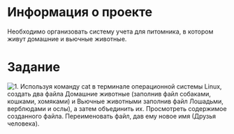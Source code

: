 **Информация о проекте**
=
Необходимо организовать систему учета для питомника, в котором живут домашние и вьючные животные.

**Задание**
=
![1. Используя команду cat в терминале операционной системы Linux, создать два файла Домашние животные (заполнив файл собаками, кошками, хомяками) и Вьючные животными заполнив файл Лошадьми, верблюдами и ослы), а затем объединить их. Просмотреть содержимое созданного файла. Переименовать файл, дав ему новое имя (Друзья человека).](/Dz1.jpg.)




